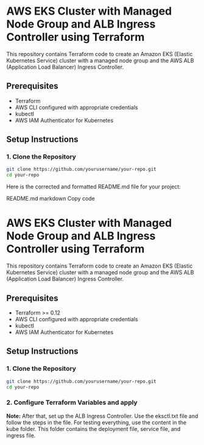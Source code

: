 # AWS EKS Cluster with Managed Node Group and ALB Ingress Controller using Terraform

This repository contains Terraform code to create an Amazon EKS (Elastic Kubernetes Service) cluster with a managed node group and the AWS ALB (Application Load Balancer) Ingress Controller.

## Prerequisites

- Terraform
- AWS CLI configured with appropriate credentials
- kubectl
- AWS IAM Authenticator for Kubernetes

## Setup Instructions

### 1. Clone the Repository

```sh
git clone https://github.com/yourusername/your-repo.git
cd your-repo
```

Here is the corrected and formatted README.md file for your project:

README.md
markdown
Copy code
# AWS EKS Cluster with Managed Node Group and ALB Ingress Controller using Terraform

This repository contains Terraform code to create an Amazon EKS (Elastic Kubernetes Service) cluster with a managed node group and the AWS ALB (Application Load Balancer) Ingress Controller.

## Prerequisites

- Terraform >= 0.12
- AWS CLI configured with appropriate credentials
- kubectl
- AWS IAM Authenticator for Kubernetes

## Setup Instructions

### 1. Clone the Repository

```sh
git clone https://github.com/yourusername/your-repo.git
cd your-repo
```
### 2. Configure Terraform Variables and apply

**Note:** After that, set up the ALB Ingress Controller. Use the eksctl.txt file and follow the steps in the file. For testing everything, use the content in the kube folder. This folder contains the deployment file, service file, and ingress file.
